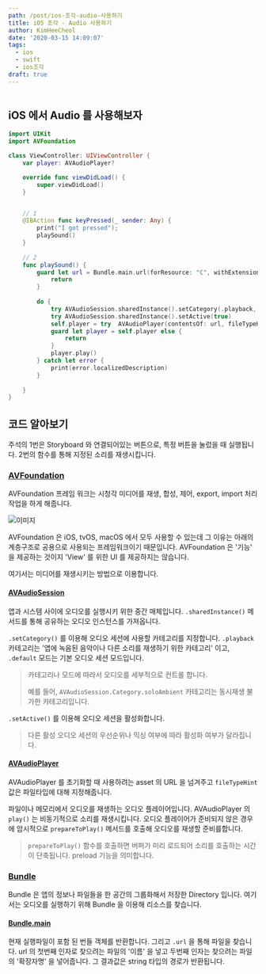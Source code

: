 ```yaml
---
path: /post/ios-조각-audio-사용하기
title: iOS 조각 - Audio 사용하기
author: KimHeeCheol
date: '2020-03-15 14:09:07'
tags:
  - ios
  - swift
  - ios조각
draft: true
---
```


```toc
```

## iOS 에서 Audio 를 사용해보자

```swift
import UIKit
import AVFoundation

class ViewController: UIViewController {
    var player: AVAudioPlayer?

    override func viewDidLoad() {
        super.viewDidLoad()
    }


    // 1
    @IBAction func keyPressed(_ sender: Any) {
        print("I got pressed");
        playSound()
    }
    
    // 2
    func playSound() {
        guard let url = Bundle.main.url(forResource: "C", withExtension: "wav") else {
            return
        }
        
        do {
            try AVAudioSession.sharedInstance().setCategory(.playback, mode: .default)
            try AVAudioSession.sharedInstance().setActive(true)
            self.player = try  AVAudioPlayer(contentsOf: url, fileTypeHint: AVFileType.wav.rawValue)
            guard let player = self.player else {
                return
            }
            player.play()
        } catch let error {
            print(error.localizedDescription)
        }
        
    }
}

```

## 코드 알아보기

주석의 1번은 Storyboard 와 연결되어있는 버튼으로, 특정 버튼을 눌렀을 때 실행됩니다. 2번의 함수를 통해 지정된 소리를 재생시킵니다.

### [AVFoundation](https://developer.apple.com/documentation/avfoundation)

AVFoundation 프레임 워크는 시청각 미디어를 재생, 합성, 제어, export, import 처리작업을 하게 해줍니다.

![이미지](https://developer.apple.com/library/archive/documentation/AudioVideo/Conceptual/MediaPlaybackGuide/Contents/Resources/en.lproj/Art/media_playback_framework_2x.png)

AVFoundation 은 iOS, tvOS, macOS 에서 모두 사용할 수 있는데 그 이유는 아래의 계층구조로 공용으로 사용되는 프레임워크이기 때문입니다. AVFoundation 은 '기능' 을 제공하는 것이지 'View' 를 위한 UI 를 제공하지는 않습니다.  

여기서는 미디어를 재생시키는 방법으로 이용합니다.

#### [AVAudioSession](https://developer.apple.com/documentation/avfoundation/avaudiosession)

앱과 시스템 사이에 오디오를 실행시키 위한 중간 매체입니다. `.sharedInstance()` 메서드를 통해 공유하는 오디오 인스턴스를 가져옵니다. 

`.setCategory()` 를 이용해 오디오 세션에 사용할 카테고리를 지정합니다. `.playback` 카테고리는 '앱에 녹음된 음악이나 다른 소리를 재생하기 위한 카테고리' 이고, `.default` 모드는 기본 오디오 세션 모드입니다. 

> 카테고리나 모드에 따라서 오디오를 세부적으로 컨트롤 합니다.
>
> 예를 들어, `AVAudioSession.Category.soloAmbient` 카테고리는 동시재생 불가한 카테고리입니다.

`.setActive()` 를 이용해 오디오 세션을 활성화합니다.

> 다른 활성 오디오 세션의 우선순위나 믹싱 여부에 따라 활성화 여부가 달라집니다.  


#### [AVAudioPlayer](https://developer.apple.com/documentation/avfoundation/avaudioplayer)

AVAudioPlayer 를 초기화할 때 사용하려는 asset 의 URL 을 넘겨주고 `fileTypeHint` 값은 파일타입에 대해 지정해줍니다. 

파일이나 메모리에서 오디오를 재생하는 오디오 플레이어입니다. AVAudioPlayer 의 `play()` 는 비동기적으로 소리를 재생시킵니다. 오디오 플레이어가 준비되지 않은 경우에 암시적으로 `prepareToPlay()` 메서드를 호출해 오디오를 재생할 준비를합니다. 

> `prepareToPlay()` 함수를 호출하면 버퍼가 미리 로드되어 소리를 호출하는 시간이 단축됩니다. preload 기능을 의미합니다.

 

### [Bundle](https://developer.apple.com/documentation/foundation/bundle)

Bundle 은 앱의 정보나 파일들을 한 공간의 그룹화해서 저장한 Directory 입니다. 여기서는 오디오를 실행하기 위해 Bundle 을 이용해 리소스를 찾습니다.

#### [Bundle.main](https://developer.apple.com/documentation/foundation/bundle/1410786-main)

현재 실행파일이 포함 된 번들 객체를 반환합니다. 그리고 `.url` 을 통해 파일을 찾습니다. url 의 첫번째 인자로 찾으려는 파일의 '이름' 을 넣고 두번째 인자는 찾으려는 파일의 '확장자명' 을 넣어줍니다. 그 결과값은 string 타입의 경로가 반환됩니다. 

